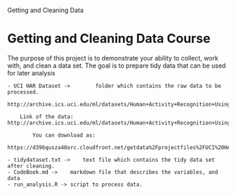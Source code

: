 Getting and Cleaning Data


Getting and Cleaning Data Course 
===============================================================================
The purpose of this project is to demonstrate your ability to collect, work with, and clean a data set. The goal is to prepare tidy data that can be used for later analysis

	- UCI HAR Dataset -> 		folder which contains the raw data to be processed.
						http://archive.ics.uci.edu/ml/datasets/Human+Activity+Recognition+Using+Smartphones

		Link of the data:					http://archive.ics.uci.edu/ml/datasets/Human+Activity+Recognition+Using+Smartphones
            
            You can download as:
            https://d396qusza40orc.cloudfront.net/getdata%2Fprojectfiles%2FUCI%20HAR%20Dataset.zip 
            
	- tidydataset.txt ->	text file which contains the tidy data set after cleaning.
	- CodeBook.md -> 	markdown file that describes the variables, and data
	- run_analysis.R ->	script to process data.
